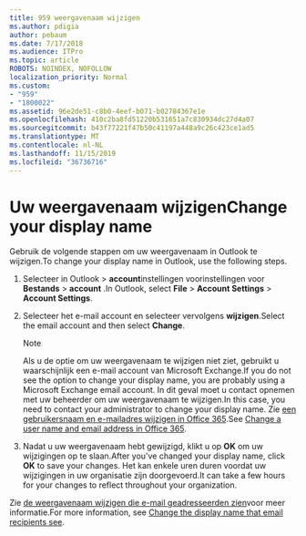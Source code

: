 ```yaml
---
title: 959 weergavenaam wijzigen
ms.author: pdigia
author: pebaum
ms.date: 7/17/2018
ms.audience: ITPro
ms.topic: article
ROBOTS: NOINDEX, NOFOLLOW
localization_priority: Normal
ms.custom:
- "959"
- "1800022"
ms.assetid: 96e2de51-c8b0-4eef-b071-b02784367e1e
ms.openlocfilehash: 410c2ba8fd51220b531651a7c830934dc27d4a07
ms.sourcegitcommit: b43f77221f47b50c41197a448a9c26c423ce1ad5
ms.translationtype: MT
ms.contentlocale: nl-NL
ms.lasthandoff: 11/15/2019
ms.locfileid: "36736716"
---
```

# <a name="change-your-display-name"></a><span data-ttu-id="1a543-102">Uw weergavenaam wijzigen</span><span class="sxs-lookup"><span data-stu-id="1a543-102">Change your display name</span></span>
  
<span data-ttu-id="1a543-103">Gebruik de volgende stappen om uw weergavenaam in Outlook te wijzigen.</span><span class="sxs-lookup"><span data-stu-id="1a543-103">To change your display name in Outlook, use the following steps.</span></span>
  
1. <span data-ttu-id="1a543-104">Selecteer in Outlook \> **account**instellingen voorinstellingen voor **Bestands** \> **account** .</span><span class="sxs-lookup"><span data-stu-id="1a543-104">In Outlook, select **File** \> **Account Settings** \> **Account Settings**.</span></span>

2. <span data-ttu-id="1a543-105">Selecteer het e-mail account en selecteer vervolgens **wijzigen**.</span><span class="sxs-lookup"><span data-stu-id="1a543-105">Select the email account and then select **Change**.</span></span>

    > [!NOTE]
    > <span data-ttu-id="1a543-106">Als u de optie om uw weergavenaam te wijzigen niet ziet, gebruikt u waarschijnlijk een e-mail account van Microsoft Exchange.</span><span class="sxs-lookup"><span data-stu-id="1a543-106">If you do not see the option to change your display name, you are probably using a Microsoft Exchange email account.</span></span> <span data-ttu-id="1a543-107">In dit geval moet u contact opnemen met uw beheerder om uw weergavenaam te wijzigen.</span><span class="sxs-lookup"><span data-stu-id="1a543-107">In this case, you need to contact your administrator to change your display name.</span></span> <span data-ttu-id="1a543-108">Zie [een gebruikersnaam en e-mailadres wijzigen in Office 365](https://docs.microsoft.com/office365/admin/add-users/change-a-user-name-and-email-address).</span><span class="sxs-lookup"><span data-stu-id="1a543-108">See [Change a user name and email address in Office 365](https://docs.microsoft.com/office365/admin/add-users/change-a-user-name-and-email-address).</span></span>
  
3. <span data-ttu-id="1a543-109">Nadat u uw weergavenaam hebt gewijzigd, klikt u op **OK** om uw wijzigingen op te slaan.</span><span class="sxs-lookup"><span data-stu-id="1a543-109">After you've changed your display name, click **OK** to save your changes.</span></span> <span data-ttu-id="1a543-110">Het kan enkele uren duren voordat uw wijzigingen in uw organisatie zijn doorgevoerd.</span><span class="sxs-lookup"><span data-stu-id="1a543-110">It can take a few hours for your changes to reflect throughout your organization.</span></span>

<span data-ttu-id="1a543-111">Zie [de weergavenaam wijzigen die e-mail geadresseerden zien](https://support.office.com/article/2b53331a-ba2a-4803-88dc-ac9fe376c8a9.aspx)voor meer informatie.</span><span class="sxs-lookup"><span data-stu-id="1a543-111">For more information, see [Change the display name that email recipients see](https://support.office.com/article/2b53331a-ba2a-4803-88dc-ac9fe376c8a9.aspx).</span></span>
  